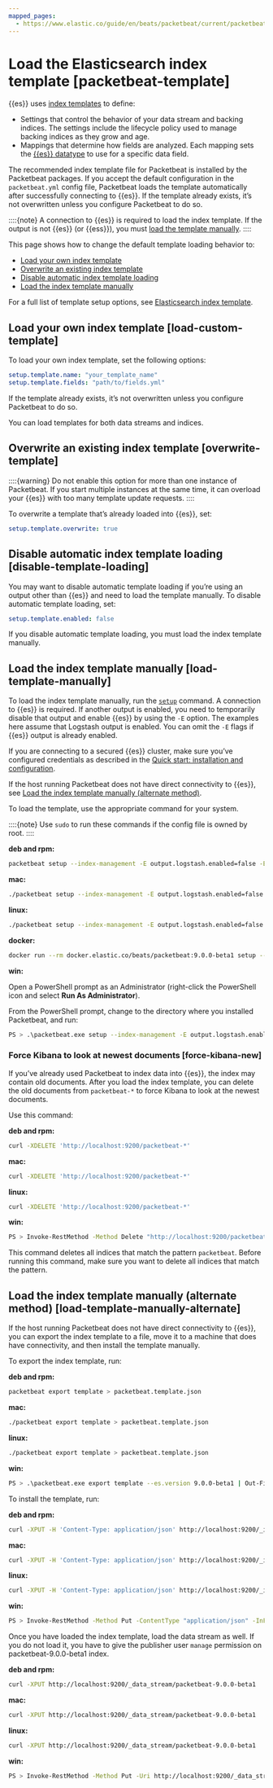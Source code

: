 ```yaml
---
mapped_pages:
  - https://www.elastic.co/guide/en/beats/packetbeat/current/packetbeat-template.html
---
```


# Load the Elasticsearch index template [packetbeat-template]

{{es}} uses [index templates](docs-content://manage-data/data-store/templates.md) to define:

* Settings that control the behavior of your data stream and backing indices. The settings include the lifecycle policy used to manage backing indices as they grow and age.
* Mappings that determine how fields are analyzed. Each mapping sets the [{{es}} datatype](elasticsearch://docs/reference/elasticsearch/mapping-reference/field-data-types.md) to use for a specific data field.

The recommended index template file for Packetbeat is installed by the Packetbeat packages. If you accept the default configuration in the `packetbeat.yml` config file, Packetbeat loads the template automatically after successfully connecting to {{es}}. If the template already exists, it’s not overwritten unless you configure Packetbeat to do so.

::::{note}
A connection to {{es}} is required to load the index template. If the output is not {{es}} (or {{ess}}), you must [load the template manually](#load-template-manually).
::::


This page shows how to change the default template loading behavior to:

* [Load your own index template](#load-custom-template)
* [Overwrite an existing index template](#overwrite-template)
* [Disable automatic index template loading](#disable-template-loading)
* [Load the index template manually](#load-template-manually)

For a full list of template setup options, see [Elasticsearch index template](/reference/packetbeat/configuration-template.md).


## Load your own index template [load-custom-template]

To load your own index template, set the following options:

```yaml
setup.template.name: "your_template_name"
setup.template.fields: "path/to/fields.yml"
```

If the template already exists, it’s not overwritten unless you configure Packetbeat to do so.

You can load templates for both data streams and indices.


## Overwrite an existing index template [overwrite-template]

::::{warning}
Do not enable this option for more than one instance of Packetbeat. If you start multiple instances at the same time, it can overload your {{es}} with too many template update requests.
::::


To overwrite a template that’s already loaded into {{es}}, set:

```yaml
setup.template.overwrite: true
```


## Disable automatic index template loading [disable-template-loading]

You may want to disable automatic template loading if you’re using an output other than {{es}} and need to load the template manually. To disable automatic template loading, set:

```yaml
setup.template.enabled: false
```

If you disable automatic template loading, you must load the index template manually.


## Load the index template manually [load-template-manually]

To load the index template manually, run the [`setup`](/reference/packetbeat/command-line-options.md#setup-command) command. A connection to {{es}} is required.  If another output is enabled, you need to temporarily disable that output and enable {{es}} by using the `-E` option. The examples here assume that Logstash output is enabled. You can omit the `-E` flags if {{es}} output is already enabled.

If you are connecting to a secured {{es}} cluster, make sure you’ve configured credentials as described in the [Quick start: installation and configuration](/reference/packetbeat/packetbeat-installation-configuration.md).

If the host running Packetbeat does not have direct connectivity to {{es}}, see [Load the index template manually (alternate method)](#load-template-manually-alternate).

To load the template, use the appropriate command for your system.

::::{note}
Use `sudo` to run these commands if the config file is owned by root.
::::


**deb and rpm:**

```sh
packetbeat setup --index-management -E output.logstash.enabled=false -E 'output.elasticsearch.hosts=["localhost:9200"]'
```

**mac:**

```sh
./packetbeat setup --index-management -E output.logstash.enabled=false -E 'output.elasticsearch.hosts=["localhost:9200"]'
```

**linux:**

```sh
./packetbeat setup --index-management -E output.logstash.enabled=false -E 'output.elasticsearch.hosts=["localhost:9200"]'
```

**docker:**

```sh
docker run --rm docker.elastic.co/beats/packetbeat:9.0.0-beta1 setup --index-management -E output.logstash.enabled=false -E 'output.elasticsearch.hosts=["localhost:9200"]'
```

**win:**

Open a PowerShell prompt as an Administrator (right-click the PowerShell icon and select **Run As Administrator**).

From the PowerShell prompt, change to the directory where you installed Packetbeat, and run:

```sh
PS > .\packetbeat.exe setup --index-management -E output.logstash.enabled=false -E 'output.elasticsearch.hosts=["localhost:9200"]'
```


### Force Kibana to look at newest documents [force-kibana-new]

If you’ve already used Packetbeat to index data into {{es}}, the index may contain old documents. After you load the index template, you can delete the old documents from `packetbeat-*` to force Kibana to look at the newest documents.

Use this command:

**deb and rpm:**

```sh
curl -XDELETE 'http://localhost:9200/packetbeat-*'
```

**mac:**

```sh
curl -XDELETE 'http://localhost:9200/packetbeat-*'
```

**linux:**

```sh
curl -XDELETE 'http://localhost:9200/packetbeat-*'
```

**win:**

```sh
PS > Invoke-RestMethod -Method Delete "http://localhost:9200/packetbeat-*"
```

This command deletes all indices that match the pattern `packetbeat`. Before running this command, make sure you want to delete all indices that match the pattern.


## Load the index template manually (alternate method) [load-template-manually-alternate]

If the host running Packetbeat does not have direct connectivity to {{es}}, you can export the index template to a file, move it to a machine that does have connectivity, and then install the template manually.

To export the index template, run:

**deb and rpm:**

```sh
packetbeat export template > packetbeat.template.json
```

**mac:**

```sh
./packetbeat export template > packetbeat.template.json
```

**linux:**

```sh
./packetbeat export template > packetbeat.template.json
```

**win:**

```sh
PS > .\packetbeat.exe export template --es.version 9.0.0-beta1 | Out-File -Encoding UTF8 packetbeat.template.json
```

To install the template, run:

**deb and rpm:**

```sh
curl -XPUT -H 'Content-Type: application/json' http://localhost:9200/_index_template/packetbeat-9.0.0-beta1 -d@packetbeat.template.json
```

**mac:**

```sh
curl -XPUT -H 'Content-Type: application/json' http://localhost:9200/_index_template/packetbeat-9.0.0-beta1 -d@packetbeat.template.json
```

**linux:**

```sh
curl -XPUT -H 'Content-Type: application/json' http://localhost:9200/_index_template/packetbeat-9.0.0-beta1 -d@packetbeat.template.json
```

**win:**

```sh
PS > Invoke-RestMethod -Method Put -ContentType "application/json" -InFile packetbeat.template.json -Uri http://localhost:9200/_index_template/packetbeat-9.0.0-beta1
```

Once you have loaded the index template, load the data stream as well. If you do not load it, you have to give the publisher user `manage` permission on packetbeat-9.0.0-beta1 index.

**deb and rpm:**

```sh
curl -XPUT http://localhost:9200/_data_stream/packetbeat-9.0.0-beta1
```

**mac:**

```sh
curl -XPUT http://localhost:9200/_data_stream/packetbeat-9.0.0-beta1
```

**linux:**

```sh
curl -XPUT http://localhost:9200/_data_stream/packetbeat-9.0.0-beta1
```

**win:**

```sh
PS > Invoke-RestMethod -Method Put -Uri http://localhost:9200/_data_stream/packetbeat-9.0.0-beta1
```


